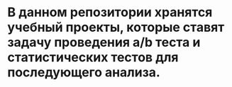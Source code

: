 # В данном репозитории хранятся учебный проекты, которые ставят задачу проведения a/b теста и статистических тестов для последующего анализа.
